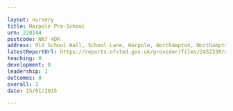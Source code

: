 ```yaml
---

layout: nursery
title: Harpole Pre-School
urn: 220144
postcode: NN7 4DR
address: Old School Hall, School Lane, Harpole, Northampton, Northamptonshire, NN7 4DR
latestReportUrl: https://reports.ofsted.gov.uk/provider/files/2452230/urn/220144.pdf
teaching: 0
development: 0
leadership: 1
outcomes: 0
overall: 1
date: 15/01/2015

---
```

